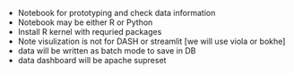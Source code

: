 - Notebook for prototyping and check data information
- Notebook may be either R or Python 
- Install R kernel with requried packages
- Note visulization is not for DASH or streamlit [we will use viola or bokhe]
- data will be written as batch mode to save in DB
- data dashboard will be apache supreset
